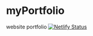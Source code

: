 # myPortfolio
website portfolio
[![Netlify Status](https://api.netlify.com/api/v1/badges/f2c63b4f-7db4-4a5f-ac70-3bf6b927dd01/deploy-status)](https://app.netlify.com/sites/akash-shelke/deploys)

